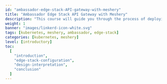 ```yaml
---
id: "ambassador-edge-stack-API-gateway-with-meshery"
title: "Ambassador Edge Stack API Gateway with Meshery"
description: "This course will guide you through the process of deploying and visualizing Edge Stack components with Meshery. You will learn how to install and configure the Ambassador API Gateway and explore its integration with Meshery. Additionally, you will gain hands-on experience with two popular service meshes, Istio and Linkerd. By the end of this course, you will have a solid understanding of Edge Stack deployment and be able to leverage Meshery for managing your API gateway and service mesh configurations."
weight: 1
banner: "images/linkerd-icon-white.svg"
tags: [kubernetes, meshery, ambassador, edge-stack]
categories: [kubernetes, meshery]
level: [introductory]
toc:
  [
    "introduction",
    "edge-stack-configuration",
    "design-interpretation",
    "conclusion"
  ]
---
```

